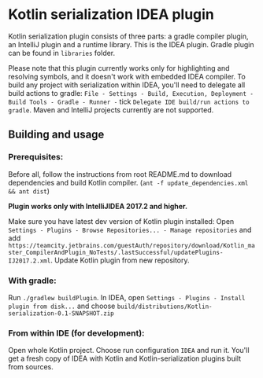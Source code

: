 # Kotlin serialization IDEA plugin

Kotlin serialization plugin consists of three parts: a gradle compiler plugin, an IntelliJ plugin and a runtime library.
This is the IDEA plugin. Gradle plugin can be found in `libraries` folder.

Please note that this plugin currently works only for highlighting and resolving symbols, and it doesn't work with embedded IDEA compiler.
To build any project with serialization within IDEA, you'll need to delegate all build actions to gradle:
`File - Settings - Build, Execution, Deployment - Build Tools - Gradle - Runner -` tick `Delegate IDE build/run actions to gradle`. 
Maven and IntelliJ projects currently are not supported.

## Building and usage

### Prerequisites:
Before all, follow the instructions from root README.md to download dependencies and build Kotlin compiler. (`ant -f update_dependencies.xml && ant dist`)

**Plugin works only with IntelliJIDEA 2017.2 and higher.**

Make sure you have latest dev version of Kotlin plugin installed:
Open `Settings - Plugins - Browse Repositories... - Manage repositories` and add `https://teamcity.jetbrains.com/guestAuth/repository/download/Kotlin_master_CompilerAndPlugin_NoTests/.lastSuccessful/updatePlugins-IJ2017.2.xml`.
Update Kotlin plugin from new repository.

### With gradle:

Run `./gradlew buildPlugin`. 
In IDEA, open `Settings - Plugins - Install plugin from disk...` and choose `build/distributions/Kotlin-serialization-0.1-SNAPSHOT.zip`

### From within IDE (for development):

Open whole Kotlin project. Choose run configuration `IDEA` and run it. You'll get a fresh copy of IDEA with Kotlin and Kotlin-serialization plugins built from sources.

